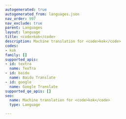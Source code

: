 ```yaml
---
autogenerated: true
autogenerated_from: languages.json
nav_order: 997
nav_exclude: true
parent: Languages
layout: language
title: <code>kok</code>
description: Machine translation for <code>kok</code>
codes:
- kok
family: []
supported_apis:
- id: textra
  name: TexTra
- id: baidu
  name: Baidu Translate
- id: google
  name: Google Translate
supported_qe_apis: []
seo:
  name: Machine translation for <code>kok</code>
  type: Language

---
```


